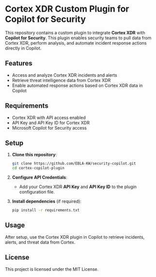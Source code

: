 # Cortex XDR Custom Plugin for Copilot for Security

This repository contains a custom plugin to integrate **Cortex XDR** with **Copilot for Security**. This plugin enables security teams to pull data from Cortex XDR, perform analysis, and automate incident response actions directly in Copilot.

## Features

- Access and analyze Cortex XDR incidents and alerts
- Retrieve threat intelligence data from Cortex XDR
- Enable automated response actions based on Cortex XDR data in Copilot

## Requirements

- Cortex XDR with API access enabled
- API Key and API Key ID for Cortex XDR
- Microsoft Copilot for Security access

## Setup

1. **Clone this repository**:
   ```bash
   git clone https://github.com/EBLA-KW/security-copilot.git
   cd cortex-copilot-plugin
   ```

2. **Configure API Credentials**:
   - Add your Cortex XDR **API Key** and **API Key ID** to the plugin configuration file.

3. **Install dependencies** (if required):
   ```bash
   pip install -r requirements.txt
   ```

## Usage

After setup, use the Cortex XDR plugin in Copilot to retrieve incidents, alerts, and threat data from Cortex.

## License

This project is licensed under the MIT License.
